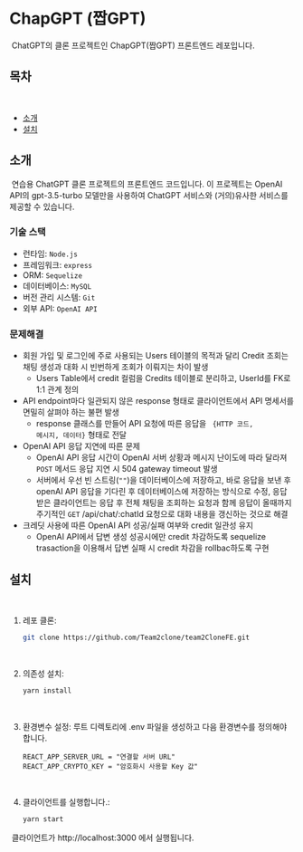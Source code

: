 # ChapGPT (짭GPT)
​
ChatGPT의 클론 프로젝트인 ChapGPT(짭GPT) 프론트엔드 레포입니다.
​
## 목차
​
- [소개](#소개)
- [설치](#설치)
​
## 소개
​
연습용 ChatGPT 클론 프로젝트의 프론트엔드 코드입니다. 이 프로젝트는 OpenAI API의 gpt-3.5-turbo 모델만을 사용하여 ChatGPT 서비스와 (거의)유사한 서비스를 제공할 수 있습니다.
​
### 기술 스택
- 런타임: <code>Node.js</code>
- 프레임워크: <code>express</code>
- ORM: <code>Sequelize</code>
- 데이터베이스: <code>MySQL</code>
- 버전 관리 시스템: <code>Git</code>
- 외부 API: <code>OpenAI API</code>
​
### 문제해결
- 회원 가입 및 로그인에 주로 사용되는 Users 테이블의 목적과 달리 Credit 조회는 채팅 생성과 대화 시 빈번하게 조회가 이뤄지는 차이 발생 
    - Users Table에서 credit 컬럼을 Credits 테이블로 분리하고, UserId를 FK로 1:1 관계 정의
- API endpoint마다 일관되지 않은 response 형태로 클라이언트에서 API 명세서를 면밀히 살펴야 하는 불편 발생
    - response 클래스를 만들어 API 요청에 따른 응답을 <code> {HTTP 코드, 메시지, 데이터}</code> 형태로 전달 
- OpenAI API 응답 지연에 따른 문제
    - OpenAI API 응답 시간이 OpenAI 서버 상황과 메시지 난이도에 따라 달라져 <code>POST</code> 메서드 응답 지연 시 504 gateway timeout 발생
    - 서버에서 우선 빈 스트링(<code>""</code>)을 데이터베이스에 저장하고, 바로 응답을 보낸 후 openAI API 응답을 기다린 후 데이터베이스에 저장하는 방식으로 수정, 응답 받은 클라이언트는 응답 후 전체 채팅을 조회하는 요청과 함께 응답이 올때까지 주기적인 <code>GET</code> /api/chat/:chatId 요청으로 대화 내용을 갱신하는 것으로 해결
- 크레딧 사용에 따른 OpenAI API 성공/실패 여부와 credit 일관성 유지
    - OpenAI API에서 답변 생성 성공시에만 credit 차감하도록 sequelize trasaction을 이용해서 답변 실패 시 credit 차감을 rollbac하도록 구현
​
## 설치
​
1. 레포 클론:
​
   ```bash
   git clone https://github.com/Team2clone/team2CloneFE.git
   ```
​

2. 의존성 설치:
​
    ```bash
    yarn install
    ```
​

3. 환경변수 설정: 루트 디렉토리에 .env 파일을 생성하고 다음 환경변수를 정의해야 합니다.
​
    ```
    REACT_APP_SERVER_URL = "연결할 서버 URL"
    REACT_APP_CRYPTO_KEY = "암호화시 사용할 Key 값"
    ```
​

4. 클라이언트를 실행합니다.:
    ```bash
    yarn start
    ```
​
클라이언트가 http://localhost:3000 에서 실행됩니다.
​


